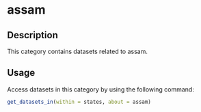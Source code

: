 
# assam
## Description
This category contains datasets related to assam.
## Usage
Access datasets in this category by using the following command:
```r
get_datasets_in(within = states, about = assam)
```
